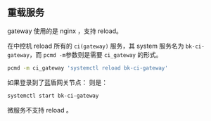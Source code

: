 ## 重载服务

gateway 使用的是 nginx ，支持 reload。

在中控机 reload 所有的 `ci(gateway)` 服务，其 system 服务名为 `bk-ci-gateway`，而 `pcmd -m`参数则是需要 `ci_gateway` 的形式。
```bash
pcmd -m ci_gateway 'systemctl reload bk-ci-gateway'
```

如果登录到了蓝盾网关节点： 则是：
```bash
systemctl start bk-ci-gateway
```

微服务不支持 reload 。
